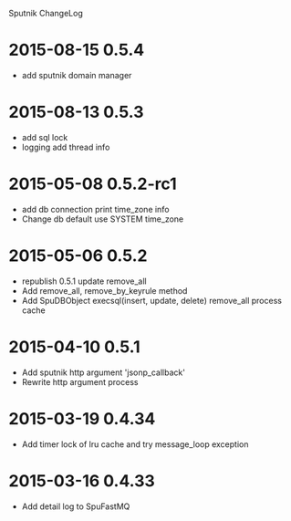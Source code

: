 Sputnik ChangeLog

# 2015-08-15 0.5.4

* add sputnik domain manager

# 2015-08-13 0.5.3

* add sql lock
* logging add thread info

# 2015-05-08 0.5.2-rc1

* add db connection print time_zone info
* Change db default use SYSTEM time_zone
 

# 2015-05-06 0.5.2

* republish 0.5.1 update remove_all
* Add remove_all, remove_by_keyrule method
* Add SpuDBObject execsql(insert, update, delete) remove_all process cache


# 2015-04-10 0.5.1

* Add sputnik http argument 'jsonp_callback'
* Rewrite http argument process

# 2015-03-19 0.4.34

* Add timer lock of lru cache and try message_loop exception


# 2015-03-16 0.4.33

* Add detail log to SpuFastMQ

